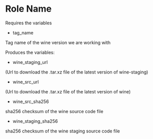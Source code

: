 Role Name
=========

Requires the variables

- tag_name

Tag name of the wine version we are working with

Produces the variables:

- wine_staging_url

(Url to download the .tar.xz file of the latest version of wine-staging)

- wine_src_url

(Url to download the .tar.xz file of the latest version of wine)

- wine_src_sha256

sha256 checksum of the wine source code file

- wine_staging_sha256

sha256 checksum of the wine staging source code file
